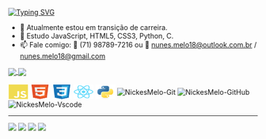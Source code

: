 [![Typing SVG](https://readme-typing-svg.herokuapp.com?font=arial&size=30&duration=2500&pause=1000&vCenter=true&width=435&lines=Ol%C3%A1%F0%9F%91%8B+;Eu+me+chamo+Nicolas)](https://git.io/typing-svg)

- 🔭 Atualmente estou em transição de carreira.
- 🌱 Estudo JavaScript, HTML5, CSS3, Python, C.
- 📫 Fale comigo: 📱 (71) 98789-7216 ou 📨 nunes.melo18@outlook.com.br / nunes.melo18@gmail.com
<picture>
  <a href="https://github.com/nickesmelo/github-readme-stats">
    <img height=180 align="center" src="https://github-readme-stats.vercel.app/api?username=nickesmelo&theme=dracula&show_icons=true&layout=compact" />
  </a>
</picture>
<picture>
<a href="https://github.com/anuraghazra/convoychat">
    <img height=180 align="center" src="https://github-readme-stats.vercel.app/api/top-langs?username=nickesmelo&layout=compact&langs_count=8&card_width=320&theme=dracula&show_icons=false" />
</a>
</picture>

<div style="display: inline_block"><br>
  <img align="center" alt="NickesMelo-Js" height="30" width="40" src="https://raw.githubusercontent.com/devicons/devicon/master/icons/javascript/javascript-plain.svg">
  <img align="center" alt="NickesMelo-HTML" height="30" width="40" src="https://raw.githubusercontent.com/devicons/devicon/master/icons/html5/html5-original.svg">
  <img align="center" alt="NickesMelo-CSS" height="30" width="40" src="https://raw.githubusercontent.com/devicons/devicon/master/icons/css3/css3-original.svg">
  <img align="center" alt="NickesMelo-React" height="30" width="40" src="https://raw.githubusercontent.com/devicons/devicon/master/icons/react/react-original.svg">
  <img align="center" alt="NickesMelo-Python" height="30" width="40" src="https://raw.githubusercontent.com/devicons/devicon/master/icons/python/python-original.svg">
  <img align="center" alt="NickesMelo-Git" height="30" width="40" src="https://cdn.jsdelivr.net/gh/devicons/devicon@latest/icons/git/git-original.svg" />
  <img align="center" alt="NickesMelo-GitHub" height="30" width="80" src="https://img.shields.io/badge/GitHub-100000?style=for-the-badge&logo=github&logoColor=white"/>
  <img align="center" alt="NickesMelo-Vscode" height="30" width="40" src="https://cdn.jsdelivr.net/gh/devicons/devicon@latest/icons/vscode/vscode-original-wordmark.svg"/>
</div>
<hr>
<div>
  <a href="https://www.instagram.com/nicolasnmelo/" target="_blank"><img src="https://img.shields.io/badge/-Instagram-%23E4405F?style=for-the-badge&logo=instagram&logoColor=white" target="_blank"></a>
  <a href = "mailto:nunes.melo18@gmail.com?"><img src="https://img.shields.io/badge/Gmail-D14836?style=for-the-badge&logo=gmail&logoColor=white"></a>
  <a href="https://www.linkedin.com/in/nicolas-melo-3947aaa4/" target="_blank"><img src="https://img.shields.io/badge/-LinkedIn-%230077B5?style=for-the-badge&logo=linkedin&logoColor=white" target="_blank"></a> 
  <a href="https://w.app/qoz8Ds" target="_blank"><img src="https://img.shields.io/badge/WhatsApp-25D366?style=for-the-badge&logo=whatsapp&logoColor=white"></a> 
</div>
